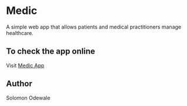 # Medic
A simple web app that allows patients and medical practitioners manage healthcare.


## To check the app online

Visit [Medic App](https://mymedicapp.herokuapp.com/)

## Author

Solomon Odewale
